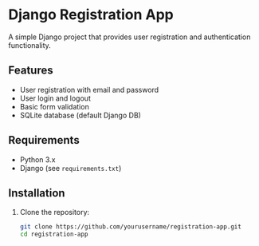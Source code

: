 # Django Registration App

A simple Django project that provides user registration and authentication functionality.

## Features
- User registration with email and password
- User login and logout
- Basic form validation
- SQLite database (default Django DB)

## Requirements
- Python 3.x
- Django (see `requirements.txt`)

## Installation

1. Clone the repository:
   ```bash
   git clone https://github.com/yourusername/registration-app.git
   cd registration-app
